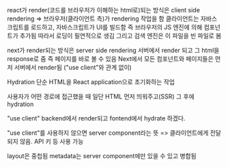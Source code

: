 react가 render(코드를 브라우저가 이해하는 html로)되는 방식은 client side rendering
=> 브라우저(클라이언트 측)가 rendering 작업을 함
클라이언트는 자바스크립트를 로드하고, 자바스크립트가 UI를 빌드함
즉 브라우저의 JS 엔진에 의해 컴포넌트가 추가됨
따라서 로딩이 필연적으로 생김
그리고 검색 엔진은 이 파일을 빈 파일로 봄

next가 render되는 방식은 server side rendering
서버에서 render 되고 그 html을 response로 줌
즉 페이지를 바로 볼 수 있음
Next에서 모든 컴포넌트와 페이지들은 먼저 서버에서 render됨
("use client"와 관계 없이)

Hydration
단순 HTML을 React application으로 초기화하는 작업

사용자가 어떤 경로에 접근했을 때 일단 HTML 먼저 띄워주고(SSR) 그 후에 hydration

"use client"
backend에서 render되고 fontend에서 hydrate 하겠다.

"use client"를 사용하지 않으면 server component라는 뜻
=> 클라이언트에게 전달되지 않음. API 키 등 사용 가능

layout은 중첩됨
metadata는 server component에만 있을 수 있고 병합됨
